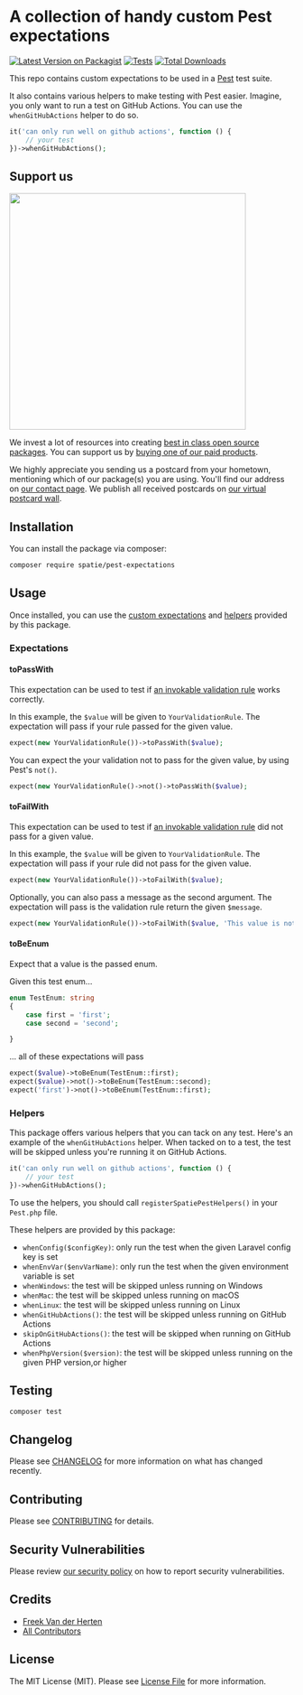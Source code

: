 # A collection of handy custom Pest expectations

[![Latest Version on Packagist](https://img.shields.io/packagist/v/spatie/pest-expectations.svg?style=flat-square)](https://packagist.org/packages/spatie/pest-expectations)
[![Tests](https://img.shields.io/github/actions/workflow/status/spatie/pest-expectations/run-tests.yml?branch=main&label=tests&style=flat-square)](https://github.com/spatie/pest-expectations/actions/workflows/run-tests.yml)
[![Total Downloads](https://img.shields.io/packagist/dt/spatie/pest-expectations.svg?style=flat-square)](https://packagist.org/packages/spatie/pest-expectations)

This repo contains custom expectations to be used in a [Pest](https://pestphp.com) test suite.

It also contains various helpers to make testing with Pest easier. Imagine, you only want to run a test on GitHub Actions. You can use the `whenGitHubActions` helper to do so.

```php
it('can only run well on github actions', function () {
    // your test
})->whenGitHubActions();
```

## Support us

[<img src="https://github-ads.s3.eu-central-1.amazonaws.com/pest-expectations.jpg?t=1" width="419px" />](https://spatie.be/github-ad-click/pest-expectations)

We invest a lot of resources into creating [best in class open source packages](https://spatie.be/open-source). You can support us by [buying one of our paid products](https://spatie.be/open-source/support-us).

We highly appreciate you sending us a postcard from your hometown, mentioning which of our package(s) you are using. You'll find our address on [our contact page](https://spatie.be/about-us). We publish all received postcards on [our virtual postcard wall](https://spatie.be/open-source/postcards).

## Installation

You can install the package via composer:

```bash
composer require spatie/pest-expectations
```

## Usage

Once installed, you can use the [custom expectations](#expectations) and [helpers](#helpers) provided by this package.

### Expectations

#### toPassWith

This expectation can be used to test if [an invokable validation rule](https://laravel.com/docs/master/validation#using-rule-objects) works correctly.

In this example, the `$value` will be given to `YourValidationRule`. The expectation will pass if your rule passed for the given value.

```php
expect(new YourValidationRule())->toPassWith($value);
```

You can expect the your validation not to pass for the given value, by using Pest's `not()`.

```php
expect(new YourValidationRule()->not()->toPassWith($value);
```

#### toFailWith

This expectation can be used to test if [an invokable validation rule](https://laravel.com/docs/master/validation#using-rule-objects) did not pass for a given value.

In this example, the `$value` will be given to `YourValidationRule`. The expectation will pass if your rule did not pass for the given value.

```php
expect(new YourValidationRule())->toFailWith($value);
```

Optionally, you can also pass a message as the second argument. The expectation will pass is the validation rule return the given `$message`.

```php
expect(new YourValidationRule())->toFailWith($value, 'This value is not valid.');
```

#### toBeEnum

Expect that a value is the passed enum.

Given this test enum...

```php
enum TestEnum: string
{
    case first = 'first';
    case second = 'second';

}
```

... all of these expectations will pass

```php
expect($value)->toBeEnum(TestEnum::first);
expect($value)->not()->toBeEnum(TestEnum::second);
expect('first')->not()->toBeEnum(TestEnum::first);
```

### Helpers

This package offers various helpers that you can tack on any test. Here's an example of the `whenGitHubActions` helper. When tacked on to a test, the test will be skipped unless you're running it on GitHub Actions.

```php
it('can only run well on github actions', function () {
    // your test
})->whenGitHubActions();
```

To use the helpers, you should call `registerSpatiePestHelpers()` in your `Pest.php` file.

These helpers are provided by this package:

- `whenConfig($configKey)`: only run the test when the given Laravel config key is set
- `whenEnvVar($envVarName)`: only run the test when the given environment variable is set
- `whenWindows`: the test will be skipped unless running on Windows
- `whenMac`: the test will be skipped unless running on macOS
- `whenLinux`: the test will be skipped unless running on Linux
- `whenGitHubActions()`: the test will be skipped unless running on GitHub Actions
- `skipOnGitHubActions()`: the test will be skipped when running on GitHub Actions
- `whenPhpVersion($version)`: the test will be skipped unless running on the given PHP version,or higher

## Testing

```bash
composer test
```

## Changelog

Please see [CHANGELOG](CHANGELOG.md) for more information on what has changed recently.

## Contributing

Please see [CONTRIBUTING](https://github.com/spatie/.github/blob/main/CONTRIBUTING.md) for details.

## Security Vulnerabilities

Please review [our security policy](../../security/policy) on how to report security vulnerabilities.

## Credits

- [Freek Van der Herten](https://github.com/freekmurze)
- [All Contributors](../../contributors)

## License

The MIT License (MIT). Please see [License File](LICENSE.md) for more information.
